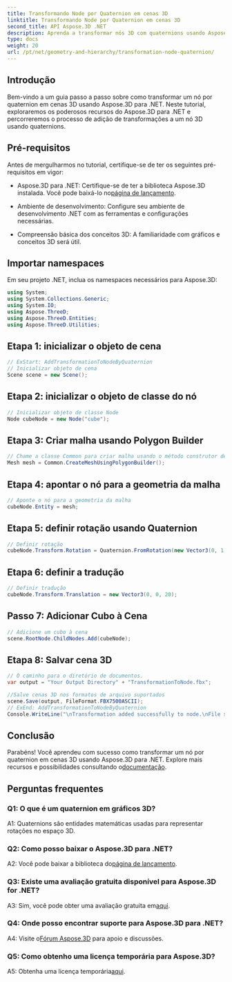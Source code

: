 ```yaml
---
title: Transformando Node por Quaternion em cenas 3D
linktitle: Transformando Node por Quaternion em cenas 3D
second_title: API Aspose.3D .NET
description: Aprenda a transformar nós 3D com quaternions usando Aspose.3D for .NET. Guia passo a passo para iniciantes.
type: docs
weight: 20
url: /pt/net/geometry-and-hierarchy/transformation-node-quaternion/
---
```

## Introdução

Bem-vindo a um guia passo a passo sobre como transformar um nó por quaternion em cenas 3D usando Aspose.3D para .NET. Neste tutorial, exploraremos os poderosos recursos do Aspose.3D para .NET e percorreremos o processo de adição de transformações a um nó 3D usando quaternions.

## Pré-requisitos

Antes de mergulharmos no tutorial, certifique-se de ter os seguintes pré-requisitos em vigor:

-  Aspose.3D para .NET: Certifique-se de ter a biblioteca Aspose.3D instalada. Você pode baixá-lo no[página de lançamento](https://releases.aspose.com/3d/net/).

- Ambiente de desenvolvimento: Configure seu ambiente de desenvolvimento .NET com as ferramentas e configurações necessárias.

- Compreensão básica dos conceitos 3D: A familiaridade com gráficos e conceitos 3D será útil.

## Importar namespaces

Em seu projeto .NET, inclua os namespaces necessários para Aspose.3D:

```csharp
using System;
using System.Collections.Generic;
using System.IO;
using Aspose.ThreeD;
using Aspose.ThreeD.Entities;
using Aspose.ThreeD.Utilities;
```

## Etapa 1: inicializar o objeto de cena

```csharp
// ExStart: AddTransformationToNodeByQuaternion
// Inicializar objeto de cena
Scene scene = new Scene();
```

## Etapa 2: inicializar o objeto de classe do nó

```csharp
// Inicializar objeto de classe Node
Node cubeNode = new Node("cube");
```

## Etapa 3: Criar malha usando Polygon Builder

```csharp
// Chame a classe Common para criar malha usando o método construtor de polígono para definir a instância da malha
Mesh mesh = Common.CreateMeshUsingPolygonBuilder();
```

## Etapa 4: apontar o nó para a geometria da malha

```csharp
// Aponte o nó para a geometria da malha
cubeNode.Entity = mesh;
```

## Etapa 5: definir rotação usando Quaternion

```csharp
// Definir rotação
cubeNode.Transform.Rotation = Quaternion.FromRotation(new Vector3(0, 1, 0), new Vector3(0.3, 0.5, 0.1));            
```

## Etapa 6: definir a tradução

```csharp
// Definir tradução
cubeNode.Transform.Translation = new Vector3(0, 0, 20);            
```

## Passo 7: Adicionar Cubo à Cena

```csharp
// Adicione um cubo à cena
scene.RootNode.ChildNodes.Add(cubeNode);
```

## Etapa 8: Salvar cena 3D

```csharp
// O caminho para o diretório de documentos.
var output = "Your Output Directory" + "TransformationToNode.fbx";

//Salve cenas 3D nos formatos de arquivo suportados
scene.Save(output, FileFormat.FBX7500ASCII);
// ExEnd: AddTransformationToNodeByQuaternion
Console.WriteLine("\nTransformation added successfully to node.\nFile saved at " + output);
```

## Conclusão

Parabéns! Você aprendeu com sucesso como transformar um nó por quaternion em cenas 3D usando Aspose.3D para .NET. Explore mais recursos e possibilidades consultando o[documentação](https://reference.aspose.com/3d/net/).

## Perguntas frequentes

### Q1: O que é um quaternion em gráficos 3D?

A1: Quaternions são entidades matemáticas usadas para representar rotações no espaço 3D.

### Q2: Como posso baixar o Aspose.3D para .NET?

 A2: Você pode baixar a biblioteca do[página de lançamento](https://releases.aspose.com/3d/net/).

### Q3: Existe uma avaliação gratuita disponível para Aspose.3D for .NET?

 A3: Sim, você pode obter uma avaliação gratuita em[aqui](https://releases.aspose.com/).

### Q4: Onde posso encontrar suporte para Aspose.3D para .NET?

 A4: Visite o[Fórum Aspose.3D](https://forum.aspose.com/c/3d/18) para apoio e discussões.

### Q5: Como obtenho uma licença temporária para Aspose.3D?

 A5: Obtenha uma licença temporária[aqui](https://purchase.aspose.com/temporary-license/).
